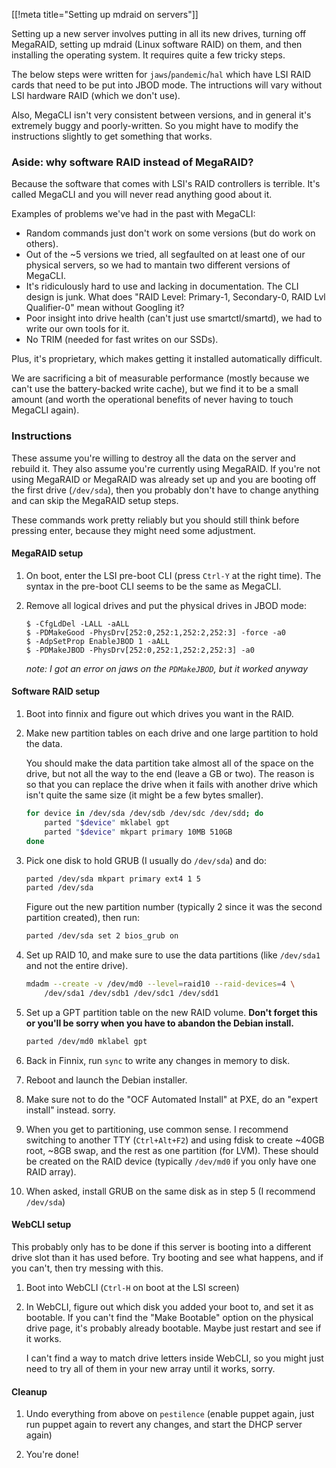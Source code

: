 [[!meta title="Setting up mdraid on servers"]]

Setting up a new server involves putting in all its new drives, turning off
MegaRAID, setting up mdraid (Linux software RAID) on them, and then installing
the operating system. It requires quite a few tricky steps.

The below steps were written for `jaws`/`pandemic`/`hal` which have LSI RAID
cards that need to be put into JBOD mode. The intructions will vary without LSI
hardware RAID (which we don't use).

Also, MegaCLI isn't very consistent between versions, and in general it's
extremely buggy and poorly-written. So you might have to modify the
instructions slightly to get something that works.

### Aside: why software RAID instead of MegaRAID?

Because the software that comes with LSI's RAID controllers is terrible. It's
called MegaCLI and you will never read anything good about it.

Examples of problems we've had in the past with MegaCLI:

- Random commands just don't work on some versions (but do work on others).
- Out of the ~5 versions we tried, all segfaulted on at least one of our
  physical servers, so we had to mantain two different versions of MegaCLI.
- It's ridiculously hard to use and lacking in documentation. The CLI design is
  junk. What does "RAID Level: Primary-1, Secondary-0, RAID Lvl Qualifier-0"
  mean without Googling it?
- Poor insight into drive health (can't just use smartctl/smartd), we had to
  write our own tools for it.
- No TRIM (needed for fast writes on our SSDs).

Plus, it's proprietary, which makes getting it installed automatically
difficult.

We are sacrificing a bit of measurable performance (mostly because we can't use
the battery-backed write cache), but we find it to be a small amount (and worth
the operational benefits of never having to touch MegaCLI again).

### Instructions

These assume you're willing to destroy all the data on the server and rebuild
it. They also assume you're currently using MegaRAID. If you're not using
MegaRAID or MegaRAID was already set up and you are booting off the first drive
(`/dev/sda`), then you probably don't have to change anything and can skip the
MegaRAID setup steps.

These commands work pretty reliably but you should still think before pressing
enter, because they might need some adjustment.

#### MegaRAID setup

1. On boot, enter the LSI pre-boot CLI (press `Ctrl-Y` at the right time). The
   syntax in the pre-boot CLI seems to be the same as MegaCLI.

2. Remove all logical drives and put the physical drives in JBOD mode:

   ```
   $ -CfgLdDel -LALL -aALL
   $ -PDMakeGood -PhysDrv[252:0,252:1,252:2,252:3] -force -a0
   $ -AdpSetProp EnableJBOD 1 -aALL
   $ -PDMakeJBOD -PhysDrv[252:0,252:1,252:2,252:3] -a0
   ```

   _note: I got an error on jaws on the `PDMakeJBOD`, but it worked anyway_

#### Software RAID setup

1. Boot into finnix and figure out which drives you want in the RAID.

2. Make new partition tables on each drive and one large partition to hold the
   data.

   You should make the data partition take almost all of the space on the
   drive, but not all the way to the end (leave a GB or two). The reason is so
   that you can replace the drive when it fails with another drive which isn't
   quite the same size (it might be a few bytes smaller).

   ```bash
   for device in /dev/sda /dev/sdb /dev/sdc /dev/sdd; do
       parted "$device" mklabel gpt
       parted "$device" mkpart primary 10MB 510GB
   done
   ```

3. Pick one disk to hold GRUB (I usually do `/dev/sda`) and do:

   ```bash
   parted /dev/sda mkpart primary ext4 1 5
   parted /dev/sda
   ```

   Figure out the new partition number (typically 2 since it was the second
   partition created), then run:

   ```bash
   parted /dev/sda set 2 bios_grub on
   ```

4. Set up RAID 10, and make sure to use the data partitions (like `/dev/sda1`
   and not the entire drive).

   ```bash
   mdadm --create -v /dev/md0 --level=raid10 --raid-devices=4 \
       /dev/sda1 /dev/sdb1 /dev/sdc1 /dev/sdd1
   ```

5. Set up a GPT partition table on the new RAID volume. **Don't forget this or
   you'll be sorry when you have to abandon the Debian install.**

   ```bash
   parted /dev/md0 mklabel gpt
   ```

6. Back in Finnix, run `sync` to write any changes in memory to disk.

7. Reboot and launch the Debian installer.

8. Make sure not to do the "OCF Automated Install" at PXE, do an "expert
   install" instead. sorry.

9. When you get to partitioning, use common sense. I recommend switching to
   another TTY (`Ctrl+Alt+F2`) and using fdisk to create ~40GB root, ~8GB swap,
   and the rest as one partition (for LVM). These should be created on the RAID
   device (typically `/dev/md0` if you only have one RAID array).

10. When asked, install GRUB on the same disk as in step 5 (I recommend
    `/dev/sda`)

#### WebCLI setup

This probably only has to be done if this server is booting into a different
drive slot than it has used before. Try booting and see what happens, and if you
can't, then try messing with this.

1. Boot into WebCLI (`Ctrl-H` on boot at the LSI screen)

2. In WebCLI, figure out which disk you added your boot to, and set it as
   bootable. If you can't find the "Make Bootable" option on the physical drive
   page, it's probably already bootable. Maybe just restart and see if it
   works.

   I can't find a way to match drive letters inside WebCLI, so you might just
   need to try all of them in your new array until it works, sorry.

#### Cleanup

1. Undo everything from above on `pestilence` (enable puppet again, just run
   puppet again to revert any changes, and start the DHCP server again)

2. You're done!
